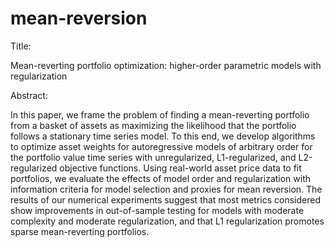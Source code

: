 # mean-reversion

Title:

Mean-reverting portfolio optimization: higher-order parametric models with regularization

Abstract: 

In this paper, we frame the problem of finding a mean-reverting portfolio from a basket of
assets as maximizing the likelihood that the portfolio follows a stationary time series model. To
this end, we develop algorithms to optimize asset weights for autoregressive models of arbitrary
order for the portfolio value time series with unregularized, L1-regularized, and L2-regularized
objective functions. Using real-world asset price data to fit portfolios, we evaluate the effects
of model order and regularization with information criteria for model selection and proxies for
mean reversion. The results of our numerical experiments suggest that most metrics considered
show improvements in out-of-sample testing for models with moderate complexity and moderate
regularization, and that L1 regularization promotes sparse mean-reverting portfolios.
